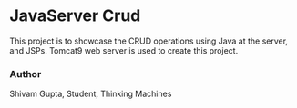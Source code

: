 # JavaServer Crud
This project is to showcase the CRUD operations using Java at the server, and JSPs. Tomcat9 web server is used to create this project.

### Author
Shivam Gupta, Student, Thinking Machines
